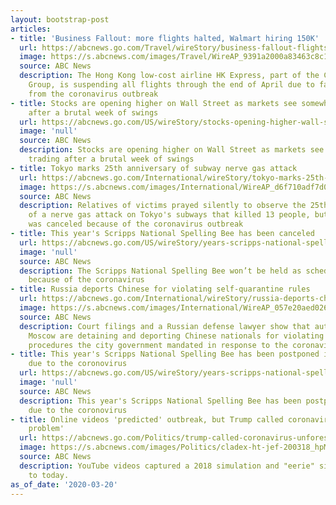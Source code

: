 ```yaml
---
layout: bootstrap-post
articles:
- title: 'Business Fallout: more flights halted, Walmart hiring 150K'
  url: https://abcnews.go.com/Travel/wireStory/business-fallout-flights-halted-walmart-hiring-150k-69706547
  image: https://s.abcnews.com/images/Travel/WireAP_9391a2000a83463c8c1aa77e58142608_16x9_992.jpg
  source: ABC News
  description: The Hong Kong low-cost airline HK Express, part of the Cathay Pacific
    Group, is suspending all flights through the end of April due to falling demand
    from the coronavirus outbreak
- title: Stocks are opening higher on Wall Street as markets see somewhat calmer trading
    after a brutal week of swings
  url: https://abcnews.go.com/US/wireStory/stocks-opening-higher-wall-street-markets-calmer-trading-69706340
  image: 'null'
  source: ABC News
  description: Stocks are opening higher on Wall Street as markets see somewhat calmer
    trading after a brutal week of swings
- title: Tokyo marks 25th anniversary of subway nerve gas attack
  url: https://abcnews.go.com/International/wireStory/tokyo-marks-25th-anniversary-subway-nerve-gas-attack-69706305
  image: https://s.abcnews.com/images/International/WireAP_d6f710adf7d045d9a832a2543a2d407c_16x9_992.jpg
  source: ABC News
  description: Relatives of victims prayed silently to observe the 25th anniversary
    of a nerve gas attack on Tokyo's subways that killed 13 people, but a larger commemoration
    was canceled because of the coronavirus outbreak
- title: This year's Scripps National Spelling Bee has been canceled
  url: https://abcnews.go.com/US/wireStory/years-scripps-national-spelling-bee-canceled-69706137
  image: 'null'
  source: ABC News
  description: The Scripps National Spelling Bee won’t be held as scheduled this year
    because of the coronavirus
- title: Russia deports Chinese for violating self-quarantine rules
  url: https://abcnews.go.com/International/wireStory/russia-deports-chinese-violating-quarantine-rules-69706271
  image: https://s.abcnews.com/images/International/WireAP_057e20aed02647a4884ad26cae33de19_16x9_992.jpg
  source: ABC News
  description: Court filings and a Russian defense lawyer show that authorities in
    Moscow are detaining and deporting Chinese nationals for violating quarantine
    procedures the city government mandated in response to the coronavirus
- title: This year's Scripps National Spelling Bee has been postponed indefinitely
    due to the coronovirus
  url: https://abcnews.go.com/US/wireStory/years-scripps-national-spelling-bee-postponed-indefinitely-due-69706092
  image: 'null'
  source: ABC News
  description: This year's Scripps National Spelling Bee has been postponed indefinitely
    due to the coronovirus
- title: Online videos 'predicted' outbreak, but Trump called coronavirus 'unforeseen
    problem'
  url: https://abcnews.go.com/Politics/trump-called-coronavirus-unforeseen-problem-warned-potential-catastrophic/story?id=69544158
  image: https://s.abcnews.com/images/Politics/cladex-ht-jef-200318_hpMain_16x9_992.jpg
  source: ABC News
  description: YouTube videos captured a 2018 simulation and "eerie" similarities
    to today.
as_of_date: '2020-03-20'
---
```


